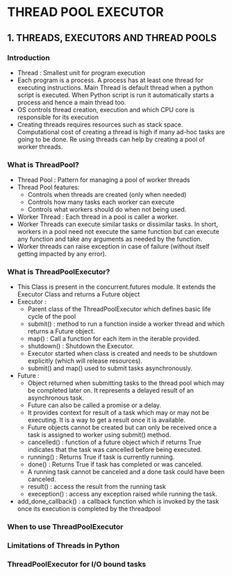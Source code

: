 # THREAD POOL EXECUTOR

## 1. THREADS, EXECUTORS AND THREAD POOLS

### Introduction

- Thread : Smallest unit for program execution
- Each program is a process. A process has at least one thread for executing instructions. Main Thread is default thread when a python script is executed. When Python script is run it automatically starts a process and hence a main thread too.
- OS controls thread creation, execution and which CPU core is responsible for its execution
- Creating threads requires resources such as stack space. Computational cost of creating a thread is high if many ad-hoc tasks are going to be done. Re using threads can help by creating a pool of worker threads. 

### What is ThreadPool?

- Thread Pool : Pattern for managing a pool of worker threads
- Thread Pool features:
    - Controls when threads are created (only when needed)
    - Controls how many tasks each worker can execute
    - Controls what workers should do when not being used. 
- Worker Thread : Each thread in a pool is caller a worker. 
- Worker Threads can execute similar tasks or dissimilar tasks. In short, workers in a pool need not execute the same function but can execute any function and take any arguments as needed by the function. 
- Worker threads can raise exception in case of failure (without itself getting impacted by any error).

### What is ThreadPoolExecutor?

- This Class is present in the concurrent.futures module. It extends the Executor Class and returns a Future object
- Executor : 
    - Parent class of the ThreadPoolExecutor which defines basic life cycle of the pool
    - submit() : method to run a function inside a worker thread and which returns a Future object.
    - map() : Call a function for each item in the iterable provided. 
    - shutdown() : Shutdown the Executor. 
    - Executor started when class is created and needs to be shutdown explicitly (which will release resources).
    - submit() and map() used to submit tasks asynchronously.
- Future : 
    - Object returned when submitting tasks to the thread pool which may be completed later on. It represents a delayed result of an asynchronous task.
    - Future can also be called a promise or a delay. 
    - It provides context for result of a task which may or may not be executing. It is a way to get a result once it is available. 
    - Future objects cannot be created but can only be received once a task is assigned to worker using submit() method. 
    - cancelled() : function of a future object which if returns True indicates that the task was cancelled before being executed. 
    - running() : Returns True if task is currently running. 
    - done() : Returns True if task has completed or was canceled. 
    - A running task cannot be canceled and a done task could have been canceled. 
    - result() : access the result from the running task
    - exeception() : access any exception raised while running the task. 
- add_done_callback() : a callback function which is invoked by the task once its execution is completed by the threadpool

### When to use ThreadPoolExecutor


### Limitations of Threads in Python

### ThreadPoolExecutor for I/O bound tasks



